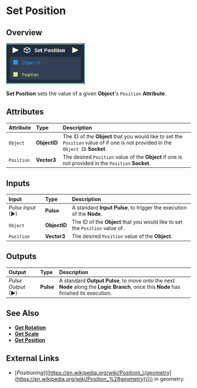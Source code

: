 # Set Position

## Overview

![The Set Position Node.](../../../.gitbook/assets/set-position.PNG)

**Set Position** sets the value of a given **Object**'s `Position` **Attribute**.

## Attributes

| Attribute | Type | Description |
| :--- | :--- | :--- |
| `Object` | **ObjectID** | The ID of the **Object** that you would like to set the `Position` value of if one is not provided in the `Object ID` **Socket**. |
| `Position` | **Vector3** | The desired `Position` value of the **Object** if one is not provided in the `Position` **Socket**. |

## Inputs

| Input | Type | Description |
| :--- | :--- | :--- |
| _Pulse Input_ \(►\) | **Pulse** | A standard **Input Pulse**, to trigger the execution of the **Node**. |
| `Object` | **ObjectID** | The ID of the **Object** that you would like to set the `Position` value of. |
| `Position` | **Vector3** | The desired `Position` value of the **Object**. |

## Outputs

| Output | Type | Description |
| :--- | :--- | :--- |
| _Pulse Output_ \(►\) | **Pulse** | A standard **Output Pulse**, to move onto the next **Node** along the **Logic Branch**, once this **Node** has finished its execution. |

## See Also

* [**Get Rotation**](../object/get-rotation.md)
* [**Get Scale**](../object/get-scale.md)
* [**Get Position**](../object/get-position.md)

## External Links

* \[_Positioning_\]\([https://en.wikipedia.org/wiki/Position\_\(geometry](https://en.wikipedia.org/wiki/Position_%28geometry)\)\) in geometry.

